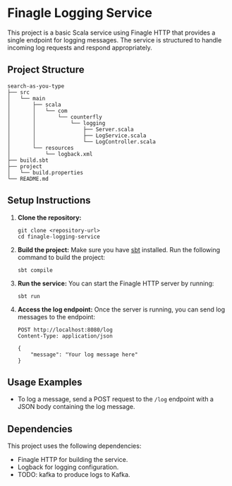 # Finagle Logging Service

This project is a basic Scala service using Finagle HTTP that provides a single endpoint for logging messages. The service is structured to handle incoming log requests and respond appropriately.

## Project Structure

```
search-as-you-type
├── src
│   └── main
│       ├── scala
│       │   └── com
│       │       └── counterfly
│       │           └── logging
│       │               ├── Server.scala
│       │               ├── LogService.scala
│       │               └── LogController.scala
│       └── resources
│           └── logback.xml
├── build.sbt
├── project
│   └── build.properties
└── README.md
```

## Setup Instructions

1. **Clone the repository:**
   ```
   git clone <repository-url>
   cd finagle-logging-service
   ```

2. **Build the project:**
   Make sure you have [sbt](https://www.scala-sbt.org/) installed. Run the following command to build the project:
   ```
   sbt compile
   ```

3. **Run the service:**
   You can start the Finagle HTTP server by running:
   ```
   sbt run
   ```

4. **Access the log endpoint:**
   Once the server is running, you can send log messages to the endpoint:
   ```
   POST http://localhost:8080/log
   Content-Type: application/json

   {
       "message": "Your log message here"
   }
   ```

## Usage Examples

- To log a message, send a POST request to the `/log` endpoint with a JSON body containing the log message.

## Dependencies

This project uses the following dependencies:
- Finagle HTTP for building the service.
- Logback for logging configuration.
- TODO: kafka to produce logs to Kafka.
